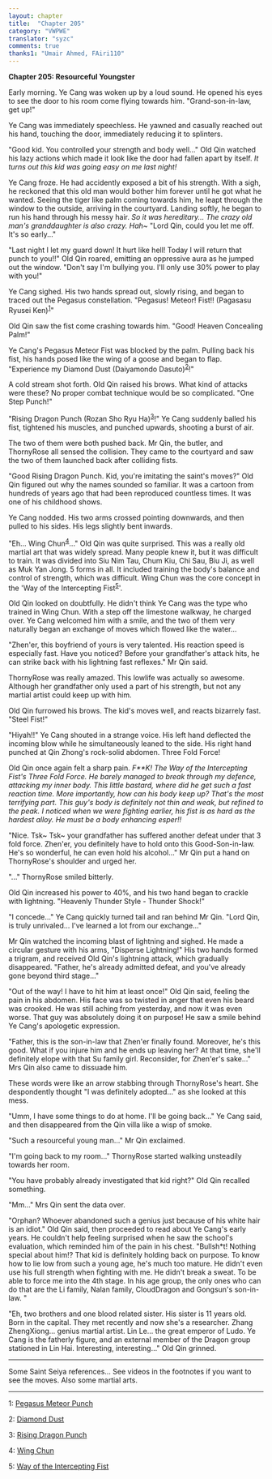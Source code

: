 ```yaml
---
layout: chapter
title:  "Chapter 205"
category: "VWPWE"
translator: "syzc"
comments: true
thanks1: "Umair Ahmed, FAiri110"
---
```


**Chapter 205: Resourceful Youngster**

Early morning. Ye Cang was woken up by a loud sound. He opened his eyes to see the door to his room come flying towards him. "Grand-son-in-law, get up!"

Ye Cang was immediately speechless. He yawned and casually reached out his hand, touching the door, immediately reducing it to splinters.

"Good kid. You controlled your strength and body well..." Old Qin watched his lazy actions which made it look like the door had fallen apart by itself. *It turns out this kid was going easy on me last night!*

Ye Cang froze. He had accidently exposed a bit of his strength. With a sigh, he reckoned that this old man would bother him forever until he got what he wanted. Seeing the tiger like palm coming towards him, he leapt through the window to the outside, arriving in the courtyard. Landing softly, he began to run his hand through his messy hair. *So it was hereditary... The crazy old man's granddaughter is also crazy. Hah~* "Lord Qin, could you let me off. It's so early..." 

"Last night I let my guard down! It hurt like hell! Today I will return that punch to you!!" Old Qin roared, emitting an oppressive aura as he jumped out the window. "Don't say I'm bullying you. I'll only use 30% power to play with you!"

Ye Cang sighed. His two hands spread out, slowly rising, and began to traced out the Pegasus constellation. "Pegasus! Meteor! Fist!! (Pagasasu Ryusei Ken)<sup>[1](#footnote1)</sup>"

Old Qin saw the fist come crashing towards him. "Good! Heaven Concealing Palm!"

Ye Cang's Pegasus Meteor Fist was blocked by the palm. Pulling back his fist, his hands posed like the wing of a goose and began to flap. "Experience my Diamond Dust (Daiyamondo Dasuto)<sup>[2](#footnote2)</sup>!"

A cold stream shot forth. Old Qin raised his brows. What kind of attacks were these? No proper combat technique would be so complicated. "One Step Punch!"

"Rising Dragon Punch (Rozan Sho Ryu Ha)<sup>[3](#footnote3)</sup>!" Ye Cang suddenly balled his fist, tightened his muscles, and punched upwards, shooting a burst of air. 

The two of them were both pushed back. Mr Qin, the butler, and ThornyRose all sensed the collision. They came to the courtyard and saw the two of them launched back after colliding fists.

"Good Rising Dragon Punch. Kid, you're imitating the saint's moves?" Old Qin figured out why the names sounded so familiar. It was a cartoon from hundreds of years ago that had been reproduced countless times. It was one of his childhood shows.

Ye Cang nodded. His two arms crossed pointing downwards, and then pulled to his sides. His legs slightly bent inwards. 

"Eh... Wing Chun<sup>[4](#footnote4)</sup>..." Old Qin was quite surprised. This was a really old martial art that was widely spread. Many people knew it, but it was difficult to train. It was divided into Siu Nim Tau, Chum Kiu, Chi Sau, Biu Ji, as well as Muk Yan Jong. 5 forms in all. It included training the body's balance and control of strength, which was difficult. Wing Chun was the core concept in the 'Way of the Intercepting Fist<sup>[5](#footnote5)</sup>'. 

Old Qin looked on doubtfully. He didn't think Ye Cang was the type who trained in Wing Chun. With a step off the limestone walkway, he charged over. Ye Cang welcomed him with a smile, and the two of them very naturally began an exchange of moves which flowed like the water...

"Zhen'er, this boyfriend of yours is very talented. His reaction speed is especially fast. Have you noticed? Before your grandfather's attack hits, he can strike back with his lightning fast reflexes." Mr Qin said.

ThornyRose was really amazed. This lowlife was actually so awesome. Although her grandfather only used a part of his strength, but not any martial artist could keep up with him.

Old Qin furrowed his brows. The kid's moves well, and reacts bizarrely fast. "Steel Fist!"

"Hiyah!!" Ye Cang shouted in a strange voice. His left hand deflected the incoming blow while he simultaneously leaned to the side. His right hand punched at Qin Zhong's rock-solid abdomen. Three Fold Force!

Old Qin once again felt a sharp pain. *F\*\*K! The Way of the Intercepting Fist's Three Fold Force. He barely managed to break through my defence, attacking my inner body. This little bastard, where did he get such a fast reaction time. More importantly, how can his body keep up? That's the most terrifying part. This guy's body is definitely not thin and weak, but refined to the peak. I noticed when we were fighting earlier, his fist is as hard as the hardest alloy. He must be a body enhancing esper!!*

"Nice. Tsk~ Tsk~ your grandfather has suffered another defeat under that 3 fold force. Zhen'er, you definitely have to hold onto this Good-Son-in-law. He's so wonderful, he can even hold his alcohol..." Mr Qin put a hand on ThornyRose's shoulder and urged her.

"..." ThornyRose smiled bitterly.

Old Qin increased his power to 40%, and his two hand began to crackle with lightning. "Heavenly Thunder Style - Thunder Shock!"

"I concede..." Ye Cang quickly turned tail and ran behind Mr Qin. "Lord Qin, is truly unrivaled... I've learned a lot from our exchange..."

Mr Qin watched the incoming blast of lightning and sighed. He made a circular gesture with his arms, "Disperse Lightning!" His two hands formed a trigram, and received Old Qin's lightning attack, which gradually disappeared. "Father, he's already admitted defeat, and you've already gone beyond third stage..."

"Out of the way! I have to hit him at least once!" Old Qin said, feeling the pain in his abdomen. His face was so twisted in anger that even his beard was crooked. He was still aching from yesterday, and now it was even worse. That guy was absolutely doing it on purpose! He saw a smile behind Ye Cang's apologetic expression.

"Father, this is the son-in-law that Zhen'er finally found. Moreover, he's this good. What if you injure him and he ends up leaving her? At that time, she'll definitely elope with that Su family girl. Reconsider, for Zhen'er's sake..." Mrs Qin also came to dissuade him.

These words were like an arrow stabbing through ThornyRose's heart. She despondently thought "I was definitely adopted..." as she looked at this mess.

"Umm, I have some things to do at home. I'll be going back..." Ye Cang said, and then disappeared from the Qin villa like a wisp of smoke.

"Such a resourceful young man..." Mr Qin exclaimed.

"I'm going back to my room..." ThornyRose started walking unsteadily towards her room.

"You have probably already investigated that kid right?" Old Qin recalled something.

"Mm..." Mrs Qin sent the data over.

"Orphan? Whoever abandoned such a genius just because of his white hair is an idiot." Old Qin said, then proceeded to read about Ye Cang's early years. He couldn't help feeling surprised when he saw the school's evaluation, which reminded him of the pain in his chest. "Bullsh\*t! Nothing special about him!? That kid is definitely holding back on purpose. To know how to lie low from such a young age, he's much too mature. He didn't even use his full strength when fighting with me. He didn't break a sweat. To be able to force me into the 4th stage. In his age group, the only ones who can do that are the Li family, Nalan family, CloudDragon and Gongsun's son-in-law. "

"Eh, two brothers and one blood related sister. His sister is 11 years old. Born in the capital. They met recently and now she's a researcher. Zhang ZhengXiong... genius martial artist. Lin Le... the great emperor of Ludo. Ye Cang is the fatherly figure, and an external member of the Dragon group stationed in Lin Hai. Interesting, interesting..." Old Qin grinned.

---

Some Saint Seiya references... See videos in the footnotes if you want to see the moves. Also some martial arts.

---

<a name="footnote1">1</a>: <a href="https://www.youtube.com/watch?v=eiKr9Z75sso"> Pegasus Meteor Punch </a>

<a name="footnote1">2</a>: <a href="https://www.youtube.com/watch?v=GtfdlOH4ybk"> Diamond Dust </a>

<a name="footnote1">3</a>: <a href="https://www.youtube.com/watch?v=ecilOh0FhwM"> Rising Dragon Punch </a>

<a name="footnote1">4</a>: <a href="https://en.wikipedia.org/wiki/Wing_Chun"> Wing Chun </a>

<a name="footnote1">5</a>: <a href="https://en.wikipedia.org/wiki/Jeet_Kune_Do"> Way of the Intercepting Fist </a>
